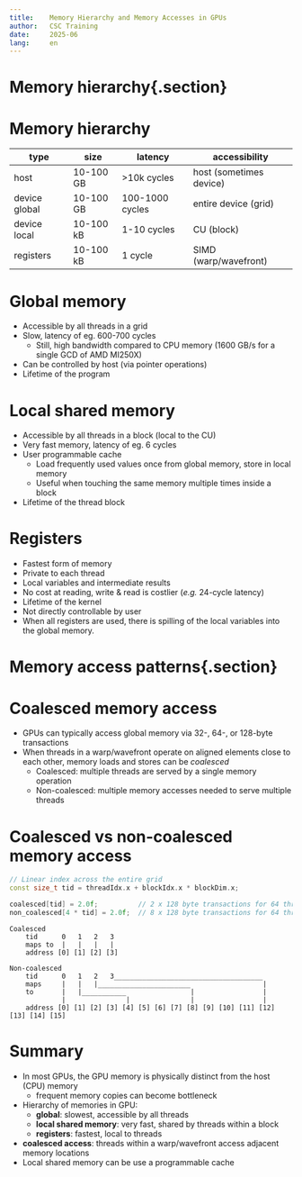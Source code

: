 ```yaml
---
title:    Memory Hierarchy and Memory Accesses in GPUs
author:   CSC Training
date:     2025-06
lang:     en
---
```


# Memory hierarchy{.section}

# Memory hierarchy

| type          | size          | latency           | accessibility             |
|---------------|---------------|-------------------|---------------------------|
| host          | 10-100 GB     | >10k cycles       | host (sometimes device)   |
| device global | 10-100 GB     | 100-1000 cycles   | entire device (grid)      |
| device local  | 10-100 kB     | 1-10 cycles       | CU (block)                |
| registers     | 10-100 kB     | 1 cycle           | SIMD (warp/wavefront)     |

# Global memory

- Accessible by all threads in a grid
- Slow, latency of eg. 600-700 cycles
    - Still, high bandwidth compared to CPU memory (1600 GB/s for a single GCD of AMD MI250X)
- Can be controlled by host (via pointer operations)
- Lifetime of the program

# Local shared memory

- Accessible by all threads in a block (local to the CU)
- Very fast memory, latency of eg. 6 cycles
- User programmable cache
    - Load frequently used values once from global memory, store in local memory
    - Useful when touching the same memory multiple times inside a block
- Lifetime of the thread block

# Registers

- Fastest form of memory
- Private to each thread
- Local variables and intermediate results
- No cost at reading, write & read is costlier (*e.g.* 24-cycle latency)
- Lifetime of the kernel
- Not directly controllable by user
- When all registers are used, there is spilling of the local variables into the global memory.

# Memory access patterns{.section}

# Coalesced memory access

- GPUs can typically access global memory via 32-, 64-, or 128-byte transactions
- When threads in a warp/wavefront operate on aligned elements close to each other, 
  memory loads and stores can be *coalesced*
    - Coalesced: multiple threads are served by a single memory operation
    - Non-coalesced: multiple memory accesses needed to serve multiple threads

# Coalesced vs non-coalesced memory access

```cpp
// Linear index across the entire grid
const size_t tid = threadIdx.x + blockIdx.x * blockDim.x;

coalesced[tid] = 2.0f;          // 2 x 128 byte transactions for 64 threads
non_coalesced[4 * tid] = 2.0f;  // 8 x 128 byte transactions for 64 threads
```
```
Coalesced
    tid      0   1   2   3 
    maps to  |   |   |   | 
    address [0] [1] [2] [3]

Non-coalesced
    tid      0   1   2   3_____________________________________
    maps     |   |   |_______________________                  |
    to       |   |___________                |                 |
             |               |               |                 |
    address [0] [1] [2] [3] [4] [5] [6] [7] [8] [9] [10] [11] [12] [13] [14] [15]
```

# Summary

- In most GPUs, the GPU memory is physically distinct from the host (CPU) memory
    - frequent memory copies can become bottleneck
- Hierarchy of memories in GPU:
    - **global**: slowest, accessible by all threads
    - **local shared memory**: very fast, shared by threads within a block
    - **registers**: fastest, local to threads
- **coalesced access**: threads within a warp/wavefront access adjacent memory locations
- Local shared memory can be use a programmable cache

